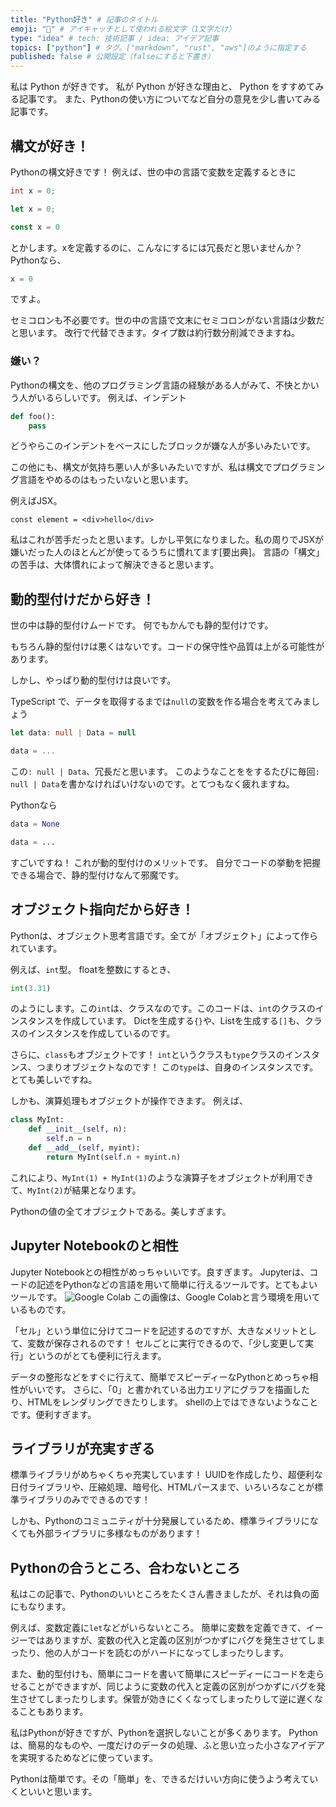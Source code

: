```yaml
---
title: "Python好き" # 記事のタイトル
emoji: "🐍" # アイキャッチとして使われる絵文字（1文字だけ）
type: "idea" # tech: 技術記事 / idea: アイデア記事
topics: ["python"] # タグ。["markdown", "rust", "aws"]のように指定する
published: false # 公開設定（falseにすると下書き）
---
```

私は Python が好きです。
私が Python が好きな理由と、 Python をすすめてみる記事です。
また、Pythonの使い方についてなど自分の意見を少し書いてみる記事です。

## 構文が好き！
Pythonの構文好きです！
例えば、世の中の言語で変数を定義するときに
```c
int x = 0;
```
```rs
let x = 0;
```
```ts
const x = 0
```
とかします。xを定義するのに、こんなにするには冗長だと思いませんか？
Pythonなら、
```py
x = 0
```
ですよ。

セミコロンも不必要です。世の中の言語で文末にセミコロンがない言語は少数だと思います。
改行で代替できます。タイプ数は約行数分削減できますね。
### 嫌い？
Pythonの構文を、他のプログラミング言語の経験がある人がみて、不快とかいう人がいるらしいです。
例えば、インデント
```py
def foo():
    pass
```
どうやらこのインデントをベースにしたブロックが嫌な人が多いみたいです。

この他にも、構文が気持ち悪い人が多いみたいですが、私は構文でプログラミング言語をやめるのはもったいないと思います。

例えばJSX。
```tsx
const element = <div>hello</div>
```
私はこれが苦手だったと思います。しかし平気になりました。私の周りでJSXが嫌いだった人のほとんどが使ってるうちに慣れてます[要出典]。
言語の「構文」の苦手は、大体慣れによって解決できると思います。

## 動的型付けだから好き！
世の中は静的型付けムードです。
何でもかんでも静的型付けです。

もちろん静的型付けは悪くはないです。コードの保守性や品質は上がる可能性があります。

しかし、やっぱり動的型付けは良いです。

TypeScript で、データを取得するまでは`null`の変数を作る場合を考えてみましょう
```ts
let data: null | Data = null

data = ...
```
この`: null | Data`、冗長だと思います。
このようなことををするたびに毎回`: null | Data`を書かなければいけないのです。とてつもなく疲れますね。

Pythonなら
```py
data = None

data = ...
```
すごいですね！
これが動的型付けのメリットです。
自分でコードの挙動を把握できる場合で、静的型付けなんて邪魔です。

## オブジェクト指向だから好き！
Pythonは、オブジェクト思考言語です。全てが「オブジェクト」によって作られています。

例えば、`int`型。
floatを整数にするとき、
```py
int(3.31)
```
のようにします。この`int`は、クラスなのです。このコードは、`int`のクラスのインスタンスを作成しています。
Dictを生成する`{}`や、Listを生成する`[]`も、クラスのインスタンスを作成しているのです。

さらに、`class`もオブジェクトです！
`int`というクラスも`type`クラスのインスタンス、つまりオブジェクトなのです！
この`type`は、自身のインスタンスです。とても美しいですね。

しかも、演算処理もオブジェクトが操作できます。
例えば、
```py
class MyInt:
    def __init__(self, n):
        self.n = n
    def __add__(self, myint):
        return MyInt(self.n + myint.n)
```
これにより、`MyInt(1) + MyInt(1)`のような演算子をオブジェクトが利用できて、`MyInt(2)`が結果となります。

Pythonの値の全てオブジェクトである。美しすぎます。

## Jupyter Notebookのと相性
Jupyter Notebookとの相性がめっちゃいいです。良すぎます。
Jupyterは、コードの記述をPythonなどの言語を用いて簡単に行えるツールです。とてもよいツールです。
![Google Colab](https://github.com/nakasyou/zenn-content/assets/79000684/d5f0f7b8-1993-4966-91e6-da7c6061a4a9)
この画像は、Google Colabと言う環境を用いているものです。

「セル」という単位に分けてコードを記述するのですが、大きなメリットとして、変数が保存されるのです！
セルごとに実行できるので、「少し変更して実行」というのがとても便利に行えます。

データの整形などをすぐに行えて、簡単でスピーディーなPythonとめっちゃ相性がいいです。
さらに、「0」と書かれている出力エリアにグラフを描画したり、HTMLをレンダリングできたりします。
shellの上ではできないようなことです。便利すぎます。

## ライブラリが充実すぎる
標準ライブラリがめちゃくちゃ充実しています！
UUIDを作成したり、超便利な日付ライブラリや、圧縮処理、暗号化、HTMLパースまで、いろいろなことが標準ライブラリのみでできるのです！

しかも、Pythonのコミュニティが十分発展しているため、標準ライブラリになくても外部ライブラリに多様なものがあります！

## Pythonの合うところ、合わないところ
私はこの記事で、Pythonのいいところをたくさん書きましたが、それは負の面にもなります。

例えば、変数定義に`let`などがいらないところ。
簡単に変数を定義できて、イージーではありますが、変数の代入と定義の区別がつかずにバグを発生させてしまったり、他の人がコードを読むのがハードになってしまったりします。

また、動的型付けも、簡単にコードを書いて簡単にスピーディーにコードを走らせることができますが、同じように変数の代入と定義の区別がつかずにバグを発生させてしまったりします。保管が効きにくくなってしまったりして逆に遅くなることもあります。

私はPythonが好きですが、Pythonを選択しないことが多くあります。
Pythonは、簡易的なものや、一度だけのデータの処理、ふと思い立った小さなアイデアを実現するためなどに使っています。

Pythonは簡単です。その「簡単」を、できるだけいい方向に使うよう考えていくといいと思います。
